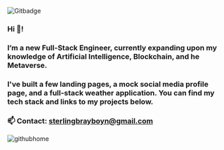 ![Gitbadge](https://github.com/user-attachments/assets/319a4eb4-6e75-4344-b68c-bb2bbfe06ee6)



### Hi 👋! 

### I’m a new Full-Stack Engineer, currently expanding upon my knowledge of Artificial Intelligence, Blockchain, and he Metaverse. 
### I've built a few landing pages, a mock social media profile page, and a full-stack weather application. You can find my tech stack and links to my projects below. 

### 📫 Contact: sterlingbrayboyn@gmail.com

![githubhome](https://github.com/user-attachments/assets/03153468-6c44-4104-97f7-69d36f0183cd)

